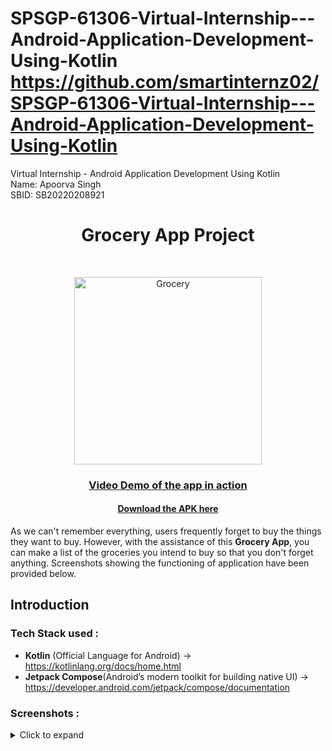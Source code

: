 # SPSGP-61306-Virtual-Internship---Android-Application-Development-Using-Kotlin https://github.com/smartinternz02/SPSGP-61306-Virtual-Internship---Android-Application-Development-Using-Kotlin
Virtual Internship - Android Application Development Using Kotlin
<br>
Name: Apoorva Singh <br>
SBID:	SB20220208921
<h1 align="center"> Grocery App Project </h1> <br>
<p align="center">
  <a href="https://github.com/smartinternz02/SPSGP-61306-Virtual-Internship---Android-Application-Development-Using-Kotlin">
    <img alt="Grocery" title="Grocery" src="https://user-images.githubusercontent.com/97695341/192101558-c6997212-8c3b-4bd9-8dbe-24ad100f1434.jpg" width="300">
  </a>
</p>

<a href="https://drive.google.com/file/d/166AphvA_ULvzwDgVgv0kdRszjIJqIOcN/view?usp=sharing"><h3 align="center">Video Demo of the app in action</h4></a>

<a href="https://drive.google.com/file/d/1CXhV0HonHN_8ya7f__HbwfvEcvDU64sF/view?usp=sharing"><h4 align="center">Download the APK here</h4></a>

As we can't remember everything, users frequently forget to buy the things they want to buy. However, with the assistance of this **Grocery App**, you can make a list of the groceries you intend to buy so that you don't forget anything. Screenshots showing the functioning of application have been provided below.


## Introduction

### Tech Stack used :

* **Kotlin** (Official Language for Android) -> https://kotlinlang.org/docs/home.html
* **Jetpack Compose**(Android’s modern toolkit for building native UI) -> https://developer.android.com/jetpack/compose/documentation

###  Screenshots :
<details>
     <summary> Click to expand </summary>
  
   Screen Splash               | Adding to list           |  Grocery list preview
:-------------------------:|:-------------------------:|:-------------------------:
![](https://user-images.githubusercontent.com/97695341/192101701-7793e4ee-c7ec-40f2-9712-8cbeed28add0.png)|![](https://user-images.githubusercontent.com/97695341/192101805-3f9ddcba-fd93-4c94-ac70-6b267c861a48.png)|![](https://user-images.githubusercontent.com/97695341/192101817-ce57ef15-6e83-479e-851c-a0286c685cdb.png)|
  
</details> 
